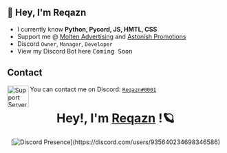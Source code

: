 ## 👋 Hey, I'm Reqazn
- I currently know **Python, Pycord, JS, HMTL, CSS**
- Support me @ [Molten Advertising](https://discord.gg/24yn74t9Yg) and [Astonish Promotions](https://discord.gg/Ev3zWZkCZx)
- Discord `Owner`, `Manager`, `Developer`
- View my Discord Bot here <kbd>Coming Soon</kbd>

## Contact

<img align="left" alt="Support Server" width="50px" src="https://user-images.githubusercontent.com/80853540/152623209-90c948e9-6ddb-47c9-ae6f-29df883272b0.png"/> You can contact me on Discord: [`Reqazn#0001`](https://discord.com/users/935640234698346586)


<div align="center" dir="auto">
  <h1 dir="auto">
  <a id="" class="anchor" aria-hidden="true" href="#">
    </a>
		 Hey!, I'm 
    <a href="https://discord.com/users/935640234698346586">Reqazn</a>
  !🪐
  </h1>
  
[![Discord Presence](https://lanyard.cnrad.dev/api/935640234698346586?idleMessage=house+is+on+fire!)](https://discord.com/users/935640234698346586)
</div>
